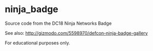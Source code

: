 # ninja_badge
Source code from the DC18 Ninja Networks Badge

See also:
http://gizmodo.com/5598970/defcon-ninja-badge-gallery

For educational purposes only.
